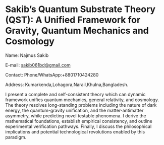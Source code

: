 # Sakib’s Quantum Substrate Theory (QST): A Unified Framework for Gravity, Quantum Mechanics and Cosmology
Name: Najmus Sakib

E-mail: sakib061bd@gmail.com

Contact:
Phone/WhatsApp:+8801710424280

Address: Kumarkenda,Lohagora,Narail,Khulna,Bangladesh.


I present a complete and self-consistent theory which can dynamic  framework unifies quantum mechanics, general relativity, and cosmology. The theory resolves long-standing problems including the nature of dark energy, the quantum-gravity unification, and the matter-antimatter asymmetry, while predicting novel testable phenomena. I derive the mathematical foundations, establish empirical consistency, and outline experimental verification pathways. Finally, I discuss the philosophical implications and potential technological revolutions enabled by this paradigm.
